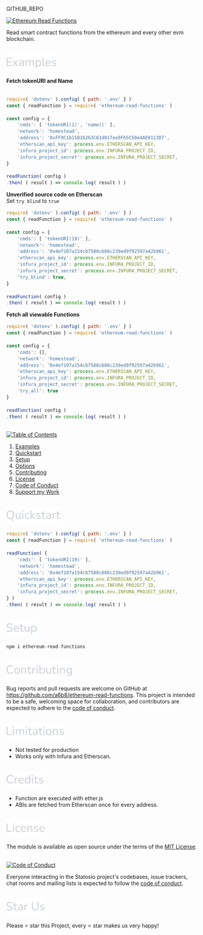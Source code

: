 GITHUB_REPO



<a href="#table-of-contents">
<img src="https://raw.githubusercontent.com/a6b8/a6b8/main/assets/headlines/custom/ethereum-read-functions.svg" height="45px" alt="Ethereum Read Functions" name="# Ethereum Read Functions">
</a>

Read smart contract functions from the ethereum and every other evm blockchain.

<br>

<a href="#headline">
<img src="https://raw.githubusercontent.com/a6b8/a6b8/main/assets/headlines/default/examples.svg" height="45px" alt="Examples" name="examples">
</a>

**Fetch tokenURI and Name**
```javascript

require( 'dotenv' ).config( { path: '.env' } )
const { readFunction } = require( 'ethereum-read-functions' )

const config = {
    'cmds': [ 'tokenURI(1)', 'name()' ],
    'network': 'homestead',
    'address': '0xFF9C1b15B16263C61d017ee9F65C50e4AE0113D7',
    'etherscan_api_key': process.env.ETHERSCAN_API_KEY,
    'infura_project_id': process.env.INFURA_PROJECT_ID,
    'infura_project_secret': process.env.INFURA_PROJECT_SECRET,
}

readFunction( config )
.then( ( result ) => console.log( result ) )

```

**Unverified source code on Etherscan**  
Set ``try blind`` to `true`

```javascript
require( 'dotenv' ).config( { path: '.env' } )
const { readFunction } = require( 'ethereum-read-functions' )

const config = {
    'cmds': [ 'tokenURI(19)' ],
    'network': 'homestead',
    'address': '0x4ef107a154cb7580c686c239ed9f92597a42b961',
    'etherscan_api_key': process.env.ETHERSCAN_API_KEY,
    'infura_project_id': process.env.INFURA_PROJECT_ID,
    'infura_project_secret': process.env.INFURA_PROJECT_SECRET,
    'try_blind': true,
}

readFunction( config )
.then( ( result ) => console.log( result ) )
```


**Fetch all viewable Functions**
```javascript
require( 'dotenv' ).config( { path: '.env' } )
const { readFunction } = require( 'ethereum-read-functions' )

const config = {
    'cmds': [],
    'network': 'homestead',
    'address': '0x4ef107a154cb7580c686c239ed9f92597a42b961',
    'etherscan_api_key': process.env.ETHERSCAN_API_KEY,
    'infura_project_id': process.env.INFURA_PROJECT_ID,
    'infura_project_secret': process.env.INFURA_PROJECT_SECRET,
    'try_all': true
}

readFunction( config )
.then( ( result ) => console.log( result ) )
```

<br>

<a href="#headline">
<img src="https://raw.githubusercontent.com/a6b8/a6b8/main/assets/headlines/default/table-of-contents.svg" height="45px" alt="Table of Contents" name="table-of-contents">
</a>

1. [Examples](#examples)<br>
2. [Quickstart](#quickstart)<br>
3. [Setup](#setup)
4. [Options](#options)<br>
5. [Contributing](#contributing)<br>
6.  [License](#license)<br>
7.  [Code of Conduct](#code-of-conduct)<br>
8.  [Support my Work](#support-my-work)<br>

<br>

<a href="#table-of-contents">
<img src="https://raw.githubusercontent.com/a6b8/a6b8/main/assets/headlines/default/quickstart.svg" height="45px" alt="Quickstart" name="quickstart">
</a>


```javascript
require( 'dotenv' ).config( { path: '.env' } )
const { readFunction } = require( 'ethereum-read-functions' )

readFunction( {
    'cmds': [ 'tokenURI(19)' ],
    'network': 'homestead',
    'address': '0x4ef107a154cb7580c686c239ed9f92597a42b961',
    'etherscan_api_key': process.env.ETHERSCAN_API_KEY,
    'infura_project_id': process.env.INFURA_PROJECT_ID,
    'infura_project_secret': process.env.INFURA_PROJECT_SECRET,
} )
.then( ( result ) => console.log( result ) )
```


<br>

<a href="#table-of-contents">
<img src="https://raw.githubusercontent.com/a6b8/a6b8/main/assets/headlines/default/setup.svg" height="45px" name="setup" alt="Setup">
</a>

```javascript
npm i ethereum-read-functions
```

<br>


<a href="#table-of-contents">
<img src="https://raw.githubusercontent.com/a6b8/a6b8/main/assets/headlines/default/contributing.svg" height="45px" alt="Contributing" name="contributing">
</a>

Bug reports and pull requests are welcome on GitHub at https://github.com/a6b8/ethereum-read-functions. This project is intended to be a safe, welcoming space for collaboration, and contributors are expected to adhere to the [code of conduct](https://github.com/a6b8/statosio/blob/master/CODE_OF_CONDUCT.md).

<br>


<a href="#table-of-contents">
<img src="https://raw.githubusercontent.com/a6b8/a6b8/main/assets/headlines/default/limitations.svg" height="45px" name="limitations" alt="Limitations">
</a>

- Not tested for production
- Works only with Infura and Etherscan.

<br>

<a href="#table-of-contents">
<img src="https://raw.githubusercontent.com/a6b8/a6b8/main/assets/headlines/default/credits.svg" height="45px" name="credits" alt="Credits">
</a>

- Function are executed with ether.js
- ABIs are fetched from Etherscan once for every address.
  
<br>

<a href="#table-of-contents">
<img src="https://raw.githubusercontent.com/a6b8/a6b8/main/assets/headlines/default/license.svg" height="45px" alt="License" name="license">
</a>

The module is available as open source under the terms of the [MIT License](https://opensource.org/licenses/MIT).

<br>

<a href="#table-of-contents">
<img src="https://raw.githubusercontent.com/a6b8/a6b8/main/assets/headlines/default/code-of-conduct.svg" height="45px" alt="Code of Conduct" name="code-of-conduct">
</a>
    
Everyone interacting in the Statosio project's codebases, issue trackers, chat rooms and mailing lists is expected to follow the [code of conduct](https://github.com/a6b8/ethereum-read-functions/blob/main/CODE_OF_CONDUCT.md).

<br>

<a href="#table-of-contents">
<img href="#table-of-contents" src="https://raw.githubusercontent.com/a6b8/a6b8/main/assets/headlines/default/star-us.svg" height="45px" name="star-us" alt="Star us">
</a>

Please ⭐️ star this Project, every ⭐️ star makes us very happy!